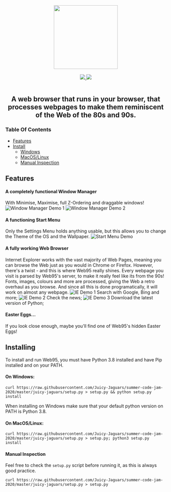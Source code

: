 <div align="center">
    <img src="https://raw.githubusercontent.com/Juicy-Jaguars/summer-code-jam-2020/master/juicy-jaguars/src/logo.png" width="200">
</div>
<br>
<div align="center">
    <a href="https://github.com/Juicy-Jaguars/summer-code-jam-2020/blob/master/LICENSE">
        <img src="https://img.shields.io/github/license/Juicy-Jaguars/summer-code-jam-2020">
    </a>
    <a href="http://charlottegaskell.ddns.net/">
        <img src="https://img.shields.io/uptimerobot/status/m785670380-00c12514d5483e1b64bba47f?label=website">
    </a>
</div>
<br>
<div align="center">
<h2>A web browser that runs in your browser, that processes webpages to make them reminiscent of the Web of the 80s and 90s.</h2>
</div>

### Table Of Contents

- [Features](#features)
- [Install](#installing)
  * [Windows](#on-windows)
  * [MacOS/Linux](#on-macoslinux)
  * [Manual Inspection](#manual-inspection)

## Features

#### A completely functional Window Manager
With Minimise, Maximise, full Z-Ordering and draggable windows!
![Window Manager Demo 1](https://raw.githubusercontent.com/Juicy-Jaguars/summer-code-jam-2020/master/juicy-jaguars/src/demos/window_manager_1.png)
![Window Manager Demo 2](https://raw.githubusercontent.com/Juicy-Jaguars/summer-code-jam-2020/master/juicy-jaguars/src/demos/window_manager_2.png)

#### A functioning Start Menu
Only the Settings Menu holds anything usable, but this allows you to change the Theme of the OS and the Wallpaper.
![Start Menu Demo](https://raw.githubusercontent.com/Juicy-Jaguars/summer-code-jam-2020/master/juicy-jaguars/src/demos/start_menu.png)

#### A fully working Web Browser
Internet Explorer works with the vast majority of Web Pages, meaning you can browse the Web just as you would in Chrome or Firefox.
However, there's a twist - and this is where Web95 really shines.
Every webpage you visit is parsed by Web95's server, to make it really feel like its from the 90s!
Fonts, images, colours and more are processed, giving the Web a retro overhaul as you browse.
And since all this is done programatically, it will work on almost any webpage.
![IE Demo 1](https://raw.githubusercontent.com/Juicy-Jaguars/summer-code-jam-2020/master/juicy-jaguars/src/demos/ie_1.png)
Search with Google, Bing and more;
![IE Demo 2](https://raw.githubusercontent.com/Juicy-Jaguars/summer-code-jam-2020/master/juicy-jaguars/src/demos/ie_2.png)
Check the news;
![IE Demo 3](https://raw.githubusercontent.com/Juicy-Jaguars/summer-code-jam-2020/master/juicy-jaguars/src/demos/ie_3.png)
Download the latest version of Python;

#### Easter Eggs...
If you look close enough, maybe you'll find one of Web95's hidden Easter Eggs!

## Installing

To install and run Web95, you must have Python 3.8 installed and have Pip installed and on your PATH.

#### On Windows:
`curl https://raw.githubusercontent.com/Juicy-Jaguars/summer-code-jam-2020/master/juicy-jaguars/setup.py > setup.py && python setup.py install`

When installing on Windows make sure that your default python version on PATH is Python 3.8.

#### On MacOS/Linux:
`curl https://raw.githubusercontent.com/Juicy-Jaguars/summer-code-jam-2020/master/juicy-jaguars/setup.py > setup.py; python3 setup.py install`

#### Manual Inspection
Feel free to check the `setup.py` script before running it, as this is always good practice.

`curl https://raw.githubusercontent.com/Juicy-Jaguars/summer-code-jam-2020/master/juicy-jaguars/setup.py > setup.py`
